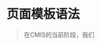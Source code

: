 # 页面模板语法

> 在CMIS的当前阶段，我们

<Container>
  <Container.Column>
    <xxx>
  <Container.Column>
  <Container.Column>
  </Container.Column>
</Container>

